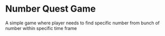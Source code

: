 # Number Quest Game

A simple game where player needs to find specific number from bunch of number within specific time frame
